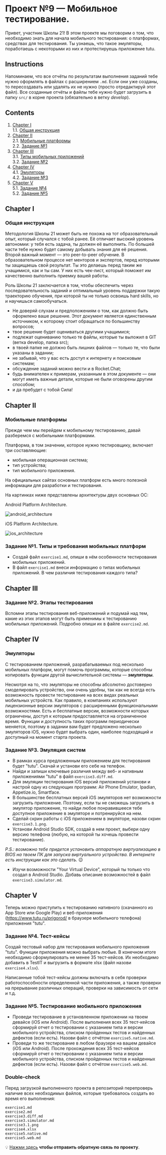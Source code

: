 # Проект №9 — Мобильное тестирование.

Привет, участник Школы 21! В этом проекте мы поговорим о том, что необходимо знать для начала мобильного тестирования: о платформах, средствах для тестирования. Ты узнаешь, что такое эмуляторы, поработаешь с некоторыми из них и протестируешь приложение tutu. 

## Instructions

Напоминаем, что все отчёты по результатам выполнения заданий тебе нужно оформлять в файлах с расширением `.md`. Если они уже созданы, то пересоздавать или удалять их не нужно (просто отредактируй этот файл). Все созданные отчёты и файлы тебе нужно будет загрузить в папку `src/` в корне проекта (обязательно в ветку _develop_). 

## Contents

1. [Chapter I](#chapter-i) \
    1.1. [Общая инструкция](#общая-инструкция) 
2. [Chapter II](#chapter-ii) \
    2.1. [Мобильные платформы](#мобильные-платформы)  \
    2.2. [Задание №1](#типы-и-требования-мобильных-платформ)
3. [Chapter III](#chapter-iii) \
    3.1. [Типы мобильных приложений](#типы-мобильных-приложений)  \
    3.2. [Задание №2](#задание-2-этапы-тестирования)
4. [Chapter IV](#chapter-iv) \
    4.1. [Эмуляторы](#эмуляторы)  \
    4.2. [Задание №3](#задание-3-эмуляция-систем)
5. [Chapter V](#chapter-v) \
    5.1. [Задание №4](#задание-4-тест-кейсы) \
    5.2. [Задание №5](#задание-5-тестирование-мобильного-приложения)

<h2 id="chapter-i">Chapter I</h2> 

<h3 id="общая-инструкция">Общая инструкция</h3>

Методология Школы 21 может быть не похожа на тот образовательный опыт, который случался с тобой ранее. Её отличает высокий уровень автономии: у тебя есть задача, ты должен её выполнить. По большей части тебе нужно будет самому добывать знания для её решения. Второй важный момент — это peer-to-peer обучение. В образовательном процессе нет менторов и экспертов, перед которыми ты защищаешь свой результат. Ты это делаешь перед таким же учащимися, как и ты сам. У них есть чек-лист, который поможет им качественно выполнить приемку вашей работы.

Роль Школы 21 заключается в том, чтобы обеспечить через последовательность заданий и оптимальный уровень поддержки такую траекторию обучения, при которой ты не только освоишь hard skills, но и научишься самообучаться.

- Не доверяй слухам и предположениям о том, как должно быть оформлено ваше решение. Этот документ является единственным источником, к которому стоит обращаться по большинству вопросов;
- твое решение будет оцениваться другими учащимися;
- подлежат оцениванию только те файлы, которые ты выложил в GIT (ветка develop, папка src);
- в твоей папке не должно быть лишних файлов — только те, что были указаны в задании;
- не забывай, что у вас есть доступ к интернету и поисковым системам;
- обсуждение заданий можно вести и в Rocket.Chat;
- будь внимателен к примерам, указанным в этом документе — они могут иметь важные детали, которые не были оговорены другим способом;
- и да пребудет с тобой Сила!

<h2 id="chapter-ii" >Chapter II</h2>

<h3 id="мобильные-платформы">Мобильные платформы</h3>

Прежде чем мы перейдем к мобильному тестированию, давай разберемся с мобильными платформами.

Платформа, в том значении, которое нужно тестировщику, включает три составляющие:

- мобильная операционная система;
- тип устройства;
- тип мобильного приложения.

На официальных сайтах основных платформ есть много полезной информации для разработки и тестирования.

На картинках ниже представлены архитектуры двух основных ОС:

Android Platform Architecture.

![android_architecture](misc/images/Android_Architecture.png)

iOS Platform Architecture.

![ios_architecture](misc/images/IOS.png)

<h3 id="типы-и-требования-мобильных-платформ" >Задание №1. Типы и требования мобильных платформ</h3>

- Создай файл `exercise1.md`, опиши в нём особенности тестирования мобильных приложений. 
- В файл `exercise1.md` внеси информацию о типах мобильных приложений. В чем различия тестирования каждого типа?

<h2 id="chapter-iii" >Chapter III</h2>

<h3 id="задание-2-этапы-тестирования" >Задание №2. Этапы тестирования</h3>

Вспомни этапы тестирования веб-приложений и подумай над тем, какие из этих этапов могут быть применимы к тестированию мобильных приложений. Подробно опиши их в файле `exercise2.md`.

<h2 id="chapter-iv" >Chapter IV</h2>

<h3 id="эмуляторы" >Эмуляторы</h3>

С тестированием приложений, разрабатываемых под несколько мобильных платформ, могут помочь программы, которые способны копировать функции другой вычислительной системы — **эмуляторы**.

Несмотря на то, что эмуляторы не способны абсолютно достоверно смоделировать устройство, они очень удобны, так как не всегда есть возможность провести тестирование на всех видах реальных мобильных устройств. Как правило, в компаниях используют лицензионные версии эмуляторов с расширенными функциональными возможностями. Есть и бесплатные версии, возможности которых ограничены, доступ к которым предоставляется на ограниченное время. Функции и доступность таких программ периодически меняется, поэтому в задании вам будет предложено несколько эмуляторов iOS, нужно будет выбрать один, наиболее подходящий и доступный на момент старта проекта.

<h3 id="задание-3-эмуляция-систем" >Задание №3. Эмуляция систем</h3>

- В рамках курса предложенным приложением для тестирования будет "tutu". Скачай и установи его себе на телефон. 
- Найди и запиши ключевые различия между веб- и нативным приложениями "tutu" в файл `exercise3.diff.md`.
- Для эмуляции тестирования iOS версий приложений установи и настрой одну из следующих программ: Air Phone Emulator, Ipadian, Appetize.io, Smartface.
- В большинстве бесплатных версий iOS эмуляторов нет возможности загрузить приложение. Поэтому, если ты не сможешь загрузить в эмулятор приложение, то найди любое понравившееся тебе доступное приложение в эмуляторе и потренируйся на нем.
- Сделай скрин работы с iOS приложением в эмуляторе, назови скрин `exercise3.1.png`.
- Установи Android Studio SDK, создай в нем проект, выбери одну версию телефона (любую, на которой ты хочешь провести тестирование).

_P.S.: возможно тебе придется установить аппаратную виртуализацию в BIOS на твоем ПК для запуска виртуального устройства. В интернете есть инструкции как это сделать._ 😉

- Изучи возможности "Your Virtual Device", который ты только что создал в Android Studio. Добавь описание возможностей в файл `exercise3.simulator.md`.

<h2 id="chapter-v" >Chapter V</h2>

Теперь можно приступить к тестированию нативного (скачанного из App Store или Google Play) и веб-приложения (https://www.tutu.ru/prigorod/ в браузере мобильного телефона) приложения "tutu".

<h3 id="задание-4-тест-кейсы" >Задание №4. Тест-кейсы </h3>

Создай тестовый набор для тестирования мобильного приложения "tutu".  Функции приложения можно выбрать любые. В конечном итоге необходимо сформулировать не менее 35 тест-кейсов. Их необходимо добавить в TestIT и выгрузить в формате xlsx (файл назови `exercise4.xlsx`).

Написанные тобой тест-кейсы должны включать в себя проверки работоспособности определенной части приложения, а также проверки на прерывание различных операций, проверки на зависимость от сети и т.д.

<h3 id="задание-5-тестирование-мобильного-приложения" >Задание №5. Тестирование мобильного приложения</h3>

- Проведи тестирование в установленном приложении на твоем девайсе (iOS или Android). После выполнения всех 35 тест-кейсов сформируй отчет о тестировании с указанием типа и версии мобильного устройства, списком пройденных тестов и найденных дефектов (если есть). Назови файл с отчётом `exercise5.native.md`.
- Проведи то же тестирование в любом браузере на вашем девайсе (iOS или Android). После прохождения всех 35 тест-кейсов сформируй отчет о тестировании с указанием типа и версии мобильного устройства, списком пройденных тестов и найденных дефектов (если есть). Назови файл с отчётом `exercise5.web.md`.

<h3 id="double-check">Double-check</h3>

Перед загрузкой выполненного проекта в репозиторий перепроверь наличие всех необходимых файлов, которые требовалось создать во время его выполнения:

```
exercise1.md
exercise2.md
exercise3.diff.md
exercise3.simulator.md
exercise3.1.png
exercise4.xlsx
exercise5.native.md
exercise5.web.md
```
💡 [Нажми здесь](https://forms.gle/63fTQQaMcauTUSUp9) **чтобы отправить обратную связь по проекту**.

